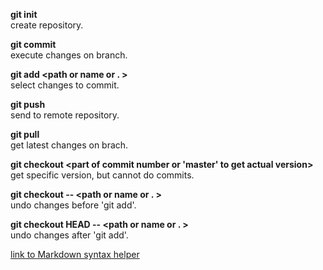 **git init**  
create repository.
  

**git commit**  
execute changes on branch.
  

**git add <path or name or . >**   
select changes to commit.  
  

**git push**  
send to remote repository.  
  

**git pull**  
get latest changes on brach.  
  

**git checkout <part of commit number or 'master' to get actual version>** 
get specific version, but cannot do commits.  
  
**git checkout -- <path or name or . >**  
undo changes before 'git add'. 
  

**git checkout HEAD -- <path or name or . >**  
undo changes after 'git add'.  
  

[link to Markdown syntax helper](https://github.com/luongvo209/Markdown-Tutorial/blob/master/README_pt-BR.md)